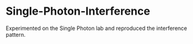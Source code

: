 # Single-Photon-Interference
Experimented on the Single Photon lab and reproduced the interference pattern.
